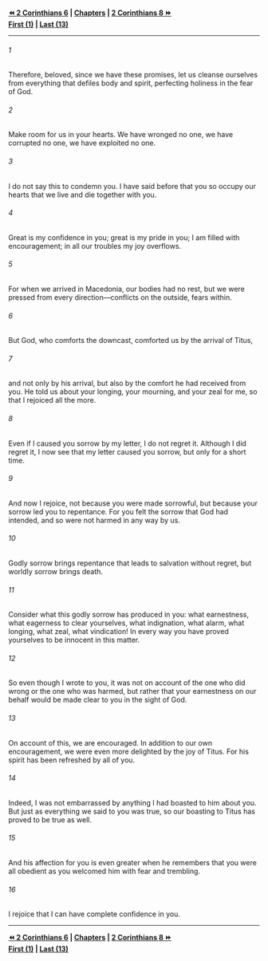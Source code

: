   
**[⏪ 2 Corinthians 6](./2%20Corinthians%206.md) | [Chapters](./_index.md) | [2 Corinthians 8 ⏩](./2%20Corinthians%208.md)**  
**[First (1)](./2%20Corinthians%201.md) | [Last (13)](./2%20Corinthians%2013.md)**  
  
---  
  
###### 1  
Therefore, beloved, since we have these promises, let us cleanse ourselves from everything that defiles body and spirit, perfecting holiness in the fear of God.  
  
###### 2  
Make room for us in your hearts. We have wronged no one, we have corrupted no one, we have exploited no one.  
  
###### 3  
I do not say this to condemn you. I have said before that you so occupy our hearts that we live and die together with you.  
  
###### 4  
Great is my confidence in you; great is my pride in you; I am filled with encouragement; in all our troubles my joy overflows.  
  
###### 5  
For when we arrived in Macedonia, our bodies had no rest, but we were pressed from every direction—conflicts on the outside, fears within.  
  
###### 6  
But God, who comforts the downcast, comforted us by the arrival of Titus,  
  
###### 7  
and not only by his arrival, but also by the comfort he had received from you. He told us about your longing, your mourning, and your zeal for me, so that I rejoiced all the more.  
  
###### 8  
Even if I caused you sorrow by my letter, I do not regret it. Although I did regret it, I now see that my letter caused you sorrow, but only for a short time.  
  
###### 9  
And now I rejoice, not because you were made sorrowful, but because your sorrow led you to repentance. For you felt the sorrow that God had intended, and so were not harmed in any way by us.  
  
###### 10  
Godly sorrow brings repentance that leads to salvation without regret, but worldly sorrow brings death.  
  
###### 11  
Consider what this godly sorrow has produced in you: what earnestness, what eagerness to clear yourselves, what indignation, what alarm, what longing, what zeal, what vindication! In every way you have proved yourselves to be innocent in this matter.  
  
###### 12  
So even though I wrote to you, it was not on account of the one who did wrong or the one who was harmed, but rather that your earnestness on our behalf would be made clear to you in the sight of God.  
  
###### 13  
On account of this, we are encouraged. In addition to our own encouragement, we were even more delighted by the joy of Titus. For his spirit has been refreshed by all of you.  
  
###### 14  
Indeed, I was not embarrassed by anything I had boasted to him about you. But just as everything we said to you was true, so our boasting to Titus has proved to be true as well.  
  
###### 15  
And his affection for you is even greater when he remembers that you were all obedient as you welcomed him with fear and trembling.  
  
###### 16  
I rejoice that I can have complete confidence in you.  
  
  
---  
  
**[⏪ 2 Corinthians 6](./2%20Corinthians%206.md) | [Chapters](./_index.md) | [2 Corinthians 8 ⏩](./2%20Corinthians%208.md)**  
**[First (1)](./2%20Corinthians%201.md) | [Last (13)](./2%20Corinthians%2013.md)**  
  
